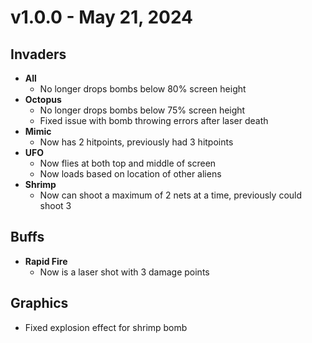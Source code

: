 # v1.0.0 - May 21, 2024

## Invaders
- **All**
  - No longer drops bombs below 80% screen height
- **Octopus**
  - No longer drops bombs below 75% screen height
  - Fixed issue with bomb throwing errors after laser death
- **Mimic**
  - Now has 2 hitpoints, previously had 3 hitpoints
- **UFO**
  - Now flies at both top and middle of screen
  - Now loads based on location of other aliens
- **Shrimp**
  - Now can shoot a maximum of 2 nets at a time, previously could shoot 3

## Buffs
- **Rapid Fire**
  - Now is a laser shot with 3 damage points

## Graphics
- Fixed explosion effect for shrimp bomb
